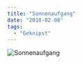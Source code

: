```yaml
---
title: "Sonnenaufgang"
date: "2018-02-08"
tags:
  - "Geknipst"
---
```


![Sonnenaufgang](/images/B99264F4-5ABA-42AE-9EE1-E3E71A9E5852-1024x768.jpeg)
